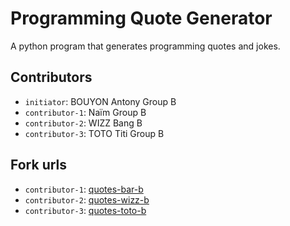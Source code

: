 # Programming Quote Generator

A python program that generates programming quotes and jokes.

## Contributors
- `initiator`: BOUYON Antony Group B
- `contributor-1`: Naïm Group B
- `contributor-2`: WIZZ Bang B
- `contributor-3`: TOTO Titi Group B

## Fork urls
- `contributor-1`: [quotes-bar-b](url-1)
- `contributor-2`: [quotes-wizz-b](url-2)
- `contributor-3`: [quotes-toto-b](url-3)